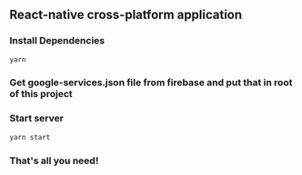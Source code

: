## React-native cross-platform application
### Install Dependencies
```sh
yarn
```

### Get google-services.json file from firebase and put that in root of this project

### Start server
```sh
yarn start
```

### That's all you need! 
